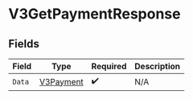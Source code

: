 # V3GetPaymentResponse


## Fields

| Field                                             | Type                                              | Required                                          | Description                                       |
| ------------------------------------------------- | ------------------------------------------------- | ------------------------------------------------- | ------------------------------------------------- |
| `Data`                                            | [V3Payment](../../Models/Components/V3Payment.md) | :heavy_check_mark:                                | N/A                                               |